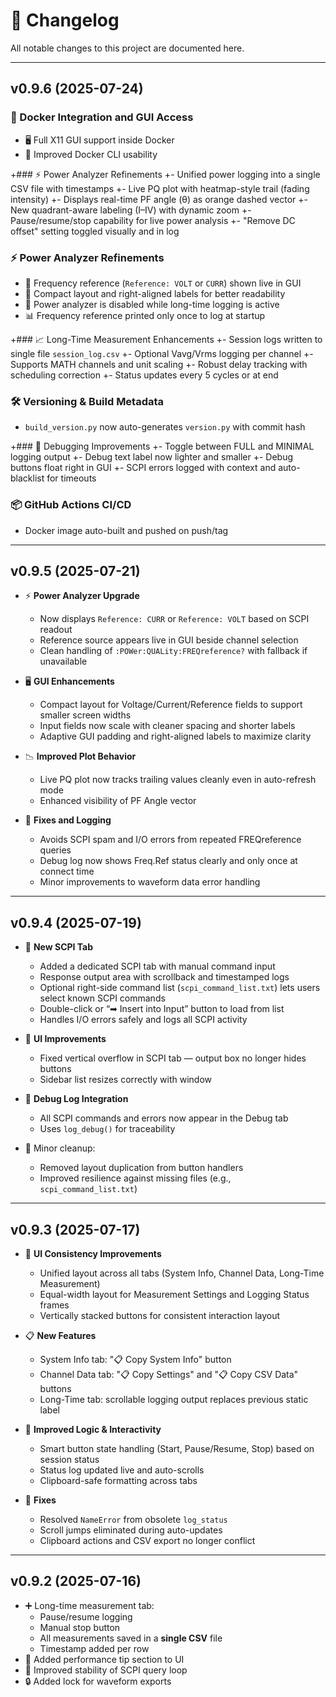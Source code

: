 # 📖 Changelog

All notable changes to this project are documented here.

---

## v0.9.6 (2025-07-24)

### 🐳 Docker Integration and GUI Access
- 🖥️ Full X11 GUI support inside Docker
- 🐚 Improved Docker CLI usability

+### ⚡ Power Analyzer Refinements
+- Unified power logging into a single CSV file with timestamps
+- Live PQ plot with heatmap-style trail (fading intensity)
+- Displays real-time PF angle (θ) as orange dashed vector
+- New quadrant-aware labeling (I–IV) with dynamic zoom
+- Pause/resume/stop capability for live power analysis
+- "Remove DC offset" setting toggled visually and in log

### ⚡ Power Analyzer Refinements
- 📡 Frequency reference (`Reference: VOLT` or `CURR`) shown live in GUI
- 🧠 Compact layout and right-aligned labels for better readability
- 🛑 Power analyzer is disabled while long-time logging is active
- 📊 Frequency reference printed only once to log at startup

+### 📈 Long-Time Measurement Enhancements
+- Session logs written to single file `session_log.csv`
+- Optional Vavg/Vrms logging per channel
+- Supports MATH channels and unit scaling
+- Robust delay tracking with scheduling correction
+- Status updates every 5 cycles or at end

### 🛠️ Versioning & Build Metadata
- `build_version.py` now auto-generates `version.py` with commit hash

+### 🐞 Debugging Improvements
+- Toggle between FULL and MINIMAL logging output
+- Debug text label now lighter and smaller
+- Debug buttons float right in GUI
+- SCPI errors logged with context and auto-blacklist for timeouts

### 📦 GitHub Actions CI/CD
- Docker image auto-built and pushed on push/tag

---

## v0.9.5 (2025-07-21)

- ⚡ **Power Analyzer Upgrade**
  - Now displays `Reference: CURR` or `Reference: VOLT` based on SCPI readout
  - Reference source appears live in GUI beside channel selection
  - Clean handling of `:POWer:QUALity:FREQreference?` with fallback if unavailable

- 🖥️ **GUI Enhancements**
  - Compact layout for Voltage/Current/Reference fields to support smaller screen widths
  - Input fields now scale with cleaner spacing and shorter labels
  - Adaptive GUI padding and right-aligned labels to maximize clarity

- 📉 **Improved Plot Behavior**
  - Live PQ plot now tracks trailing values cleanly even in auto-refresh mode
  - Enhanced visibility of PF Angle vector

- 🐞 **Fixes and Logging**
  - Avoids SCPI spam and I/O errors from repeated FREQreference queries
  - Debug log now shows Freq.Ref status clearly and only once at connect time
  - Minor improvements to waveform data error handling

---

## v0.9.4 (2025-07-19)

- 🧪 **New SCPI Tab**
  - Added a dedicated SCPI tab with manual command input
  - Response output area with scrollback and timestamped logs
  - Optional right-side command list (`scpi_command_list.txt`) lets users select known SCPI commands
  - Double-click or “➡ Insert into Input” button to load from list
  - Handles I/O errors safely and logs all SCPI activity

- 🧱 **UI Improvements**
  - Fixed vertical overflow in SCPI tab — output box no longer hides buttons
  - Sidebar list resizes correctly with window

- 🐞 **Debug Log Integration**
  - All SCPI commands and errors now appear in the Debug tab
  - Uses `log_debug()` for traceability

- 🧼 Minor cleanup:
  - Removed layout duplication from button handlers
  - Improved resilience against missing files (e.g., `scpi_command_list.txt`)

---

## v0.9.3 (2025-07-17)

- 🎨 **UI Consistency Improvements**
  - Unified layout across all tabs (System Info, Channel Data, Long-Time Measurement)
  - Equal-width layout for Measurement Settings and Logging Status frames
  - Vertically stacked buttons for consistent interaction layout

- 📋 **New Features**
  - System Info tab: "📋 Copy System Info" button
  - Channel Data tab: "📋 Copy Settings" and "📋 Copy CSV Data" buttons
  - Long-Time tab: scrollable logging output replaces previous static label

- 🧠 **Improved Logic & Interactivity**
  - Smart button state handling (Start, Pause/Resume, Stop) based on session status
  - Status log updated live and auto-scrolls
  - Clipboard-safe formatting across tabs

- 🐞 **Fixes**
  - Resolved `NameError` from obsolete `log_status`
  - Scroll jumps eliminated during auto-updates
  - Clipboard actions and CSV export no longer conflict

---

## v0.9.2 (2025-07-16)

- ➕ Long-time measurement tab:
  - Pause/resume logging
  - Manual stop button
  - All measurements saved in a **single CSV** file
  - Timestamp added per row
- 📏 Added performance tip section to UI
- 🐞 Improved stability of SCPI query loop
- 🔒 Added lock for waveform exports
